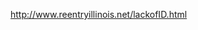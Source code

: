 http://www.reentryillinois.net/lackofID.html

[here]: http://reentrypolicy.org/Report/PartII/ChapterII-D/PolicyStatement24
